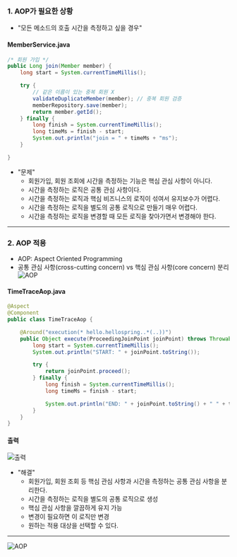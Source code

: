 ### 1. AOP가 필요한 상황

  - "모든 메소드의 호출 시간을 측정하고 싶을 경우"
#### MemberService.java
````java
/* 회원 가입 */
public Long join(Member member) {
    long start = System.currentTimeMillis();

    try {
        // 같은 이름이 있는 중복 회원 X
        validateDuplicateMember(member); // 중복 회원 검증
        memberRepository.save(member);
        return member.getId();
    } finally {
        long finish = System.currentTimeMillis();
        long timeMs = finish - start;
        System.out.println("join = " + timeMs + "ms");
    }

}
````

  - "문제"
    - 회원가입, 회원 조회에 시간을 측정하는 기능은 핵심 관심 사항이 아니다.
    - 시간을 측정하는 로직은 공통 관심 사항이다.
    - 시간을 측정하는 로직과 핵심 비즈니스의 로직이 섞여서 유지보수가 어렵다.
    - 시간을 측정하는 로직을 별도의 공통 로직으로 만들기 매우 어렵다.
    - 시간을 측정하는 로직을 변경할 때 모든 로직을 찾아가면서 변경해야 한다.

- - -
### 2. AOP 적용
  - AOP: Aspect Oriented Programming
  - 공통 관심 사항(cross-cutting concern) vs 핵심 관심 사항(core concern) 분리
  ![AOP](https://user-images.githubusercontent.com/54324782/180955074-5d99e9cd-de63-400e-ac39-8ffbb291d368.png)

#### TimeTraceAop.java
````java
@Aspect
@Component
public class TimeTraceAop {

    @Around("execution(* hello.hellospring..*(..))")
    public Object execute(ProceedingJoinPoint joinPoint) throws Throwable {
        long start = System.currentTimeMillis();
        System.out.println("START: " + joinPoint.toString());

        try {
            return joinPoint.proceed();
        } finally {
            long finish = System.currentTimeMillis();
            long timeMs = finish - start;

            System.out.println("END: " + joinPoint.toString() + " " + timeMs + "ms");
        }
    }
}

````
#### 출력
![출력](https://user-images.githubusercontent.com/54324782/180957056-02cf7669-2590-48f8-9ec3-c0316b9dd40f.png)

  - "해결"
    - 회원가입, 회원 조회 등 핵심 관심 사항과 시간을 측정하는 공통 관심 사항을 분리한다.
    - 시간을 측정하는 로직을 별도의 공통 로직으로 생성
    - 핵심 관심 사항을 깔끔하게 유지 가능
    - 변경이 필요하면 이 로직만 변경
    - 원하는 적용 대상을 선택할 수 있다.

- - -
![AOP](https://user-images.githubusercontent.com/54324782/180958282-da449669-7c00-4233-b960-87f237bcf712.png)
